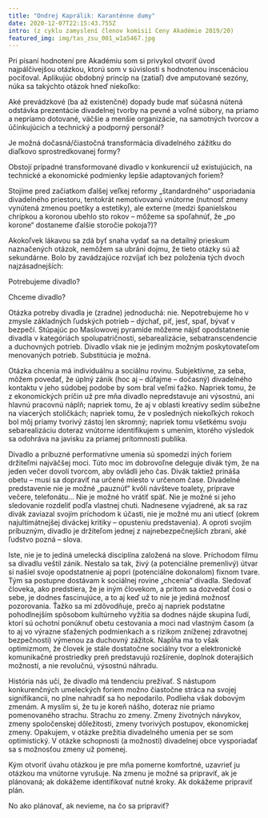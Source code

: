 ```yaml
---
title: "Ondrej Kaprálik: Karanténne dumy"
date: 2020-12-07T22:15:43.755Z
intro: (z cyklu zamyslení členov komisií Ceny Akadémie 2019/20)
featured_img: img/tas_zsu_001_w1a5467.jpg
---
```

Pri písaní hodnotení pre Akadémiu som si privykol otvoriť úvod najpálčivejšou otázkou, ktorú som v súvislosti s hodnotenou inscenáciou pociťoval. Aplikujúc obdobný princíp na (zatiaľ) dve amputované sezóny, núka sa takýchto otázok hneď niekoľko:

Aké prevádzkové (ba až existenčné) dopady bude mať súčasná nútená odstávka prezentácie divadelnej tvorby na pevné a voľné súbory, na priamo a nepriamo dotované, väčšie a menšie organizácie, na samotných tvorcov a účinkujúcich a technický a podporný personál?

Je možná dočasná/čiastočná transformácia divadelného zážitku do diaľkovo sprostredkovanej formy?

Obstojí prípadné transformované divadlo v konkurencií už existujúcich, na technické a ekonomické podmienky lepšie adaptovaných foriem?

Stojíme pred začiatkom ďalšej veľkej reformy „štandardného“ usporiadania divadelného priestoru, tentokrát nemotivovanú vnútorne (nutnosť zmeny vynútená zmenou poetiky a estetiky), ale externe (medzi španielskou chrípkou a koronou ubehlo sto rokov – môžeme sa spoľahnúť, že „po korone“ dostaneme ďalšie storočie pokoja?)?

Akokoľvek lákavou sa zdá byť snaha vydať sa na detailný prieskum naznačených otázok, nemôžem sa ubráni dojmu, že tieto otázky sú až sekundárne. Bolo by zavádzajúce rozvíjať ich bez položenia tých dvoch najzásadnejších:

Potrebujeme divadlo?

Chceme divadlo?

Otázka potreby divadla je (zradne) jednoduchá: nie. Nepotrebujeme ho v zmysle základných ľudských potrieb – dýchať, piť, jesť, spať, bývať v bezpečí. Stúpajúc po Maslowovej pyramíde môžeme nájsť opodstatnenie divadla v kategóriách spolupatričnosti, sebarealizácie, sebatranscendencie a duchovných potrieb. Divadlo však nie je jediným možným poskytovateľom menovaných potrieb. Substitúcia je možná.

Otázka chcenia má individuálnu a sociálnu rovinu. Subjektívne, za seba, môžem povedať, že úplný zánik (hoc aj – dúfajme – dočasný) divadelného kontaktu v jeho súdobej podobe by som bral veľmi ťažko. Napriek tomu, že z ekonomických príčin už pre mňa divadlo nepredstavuje ani výsostnú, ani hlavnú pracovnú náplň; napriek tomu, že aj v oblasti kreatívy sedím súbežne na viacerých stoličkách; napriek tomu, že v posledných niekoľkých rokoch bol môj priamy tvorivý zástoj len skromný; napriek tomu všetkému svoju sebarealizáciu doteraz vnútorne identifikujem s umením, ktorého výsledok sa odohráva na javisku za priamej prítomnosti publika.

Divadlo a príbuzné performatívne umenia sú spomedzi iných foriem držiteľmi najväčšej moci. Túto moc im dobrovoľne deleguje divák tým, že na jeden večer dovolí tvorcom, aby ovládli jeho čas. Divák taktiež prináša obetu – musí sa dopraviť na určené miesto v určenom čase. Divadelné predstavenie nie je možné „pauznúť“ kvôli návšteve toalety, príprave večere, telefonátu... Nie je možné ho vrátiť späť. Nie je možné si jeho sledovanie rozdeliť podľa vlastnej chuti. Nadnesene vyjadrené, ak sa raz divák zaviazal svojím príchodom k účasti, nie je možné mu ani utiecť (okrem najultimátnejšej diváckej kritiky – opusteniu predstavenia). A oproti svojím príbuzným, divadlo je držiteľom jednej z najnebezpečnejších zbraní, aké ľudstvo pozná – slova. 

Iste, nie je to jediná umelecká disciplína založená na slove. Príchodom filmu sa divadlu veštil zánik. Nestalo sa tak, živý (a potenciálne premenlivý) útvar si našiel svoje opodstatnenie aj popri (potenciálne dokonalom) fixnom tvare. Tým sa postupne dostávam k sociálnej rovine „chcenia“ divadla. Sledovať človeka, ako predstiera, že je iným človekom, a pritom sa dozvedať čosi o sebe, je dodnes fascinujúce, a to aj keď už to nie je jediná možnosť pozorovania. Ťažko sa mi zdôvodňuje, prečo aj napriek podstatne pohodlnejším spôsobom kultúrneho vyžitia sa dodnes nájde skupina ľudí, ktorí sú ochotní ponúknuť obetu cestovania a moci nad vlastným časom (a to aj vo výrazne sťažených podmienkach a s rizikom zníženej zdravotnej bezpečnosti) výmenou za duchovný zážitok. Napĺňa ma to však optimizmom, že človek je stále dostatočne sociálny tvor a elektronické komunikačné prostriedky preň predstavujú rozšírenie, doplnok doterajších možností, a nie revolučnú, výsostnú náhradu.

História nás učí, že divadlo má tendenciu prežívať. S nástupom konkurenčných umeleckých foriem možno čiastočne stráca na svojej signifikancii, no plne nahradiť sa ho nepodarilo. Podlieha však dobovým zmenám. A myslím si, že tu je koreň nášho, doteraz nie priamo pomenovaného strachu. Strachu zo zmeny. Zmeny životných návykov, zmeny spoločenskej dôležitosti, zmeny tvorivých postupov, ekonomickej zmeny. Opakujem, v otázke prežitia divadelného umenia per se som optimistický. V otázke schopnosti (a možnosti) divadelnej obce vysporiadať sa s možnosťou zmeny už pomenej.

Kým otvoriť úvahu otázkou je pre mňa pomerne komfortné, uzavrieť ju otázkou ma vnútorne vyrušuje. Na zmenu je možné sa pripraviť, ak je plánovaná; ak dokážeme identifikovať nutné kroky. Ak dokážeme pripraviť plán.

No ako plánovať, ak nevieme, na čo sa pripraviť?